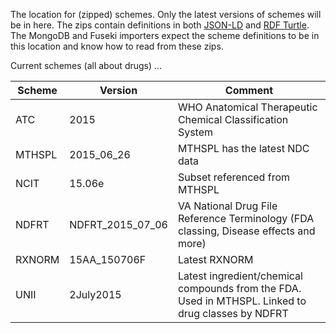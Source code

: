 The location for (zipped) schemes. Only the latest versions of schemes will be in here. The zips contain definitions in both [JSON-LD](http://www.w3.org/TR/json-ld/) and [RDF Turtle](http://www.w3.org/TR/turtle/). The MongoDB and Fuseki importers expect the scheme definitions to be in this location and know how to read from these zips.

Current schemes (all about drugs) ...

Scheme | Version | Comment
--- | --- | --- 
ATC | 2015 | WHO Anatomical Therapeutic Chemical Classification System
MTHSPL | 2015_06_26 | MTHSPL has the latest NDC data
NCIT | 15.06e | Subset referenced from MTHSPL
NDFRT | NDFRT_2015_07_06 | VA National Drug File Reference Terminology (FDA classing, Disease effects and more)
RXNORM | 15AA_150706F | Latest RXNORM
UNII | 2July2015 | Latest ingredient/chemical compounds from the FDA. Used in MTHSPL. Linked to drug classes by NDFRT

